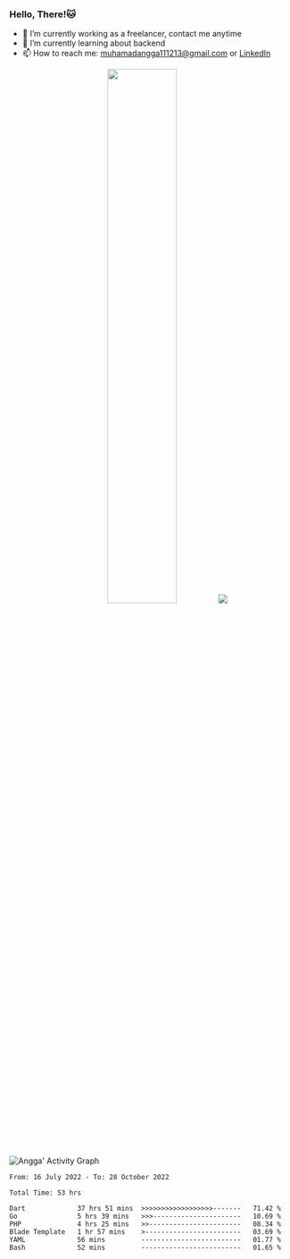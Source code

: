 
### Hello, There!🐱

- 🔭 I’m currently working as a freelancer, contact me anytime
- 🌱 I’m currently learning about backend
- 📫 How to reach me: [muhamadangga111213@gmail.com](mailto:muhamadangga111213@gmail.com) or [LinkedIn](https://www.linkedin.com/in/muhamad-angga)

<p align="center">
    <img width="49.5%" src="https://github-readme-stats.vercel.app/api?username=muhangga&count_private=true&theme=cobalt" />
    &nbsp;
    <img src="https://github-readme-stats.vercel.app/api/top-langs/?username=muhangga&langs_count=8&layout=compact&theme=cobalt" />
</p>

![Angga' Activity Graph](https://activity-graph.herokuapp.com/graph?username=muhangga&custom_title=Angga's%20Contribution%20Graph&theme=elegant&hide_border=true&line=d1a01f&point=c58545)

<!--START_SECTION:waka-->

```text
From: 16 July 2022 - To: 28 October 2022

Total Time: 53 hrs

Dart             37 hrs 51 mins  >>>>>>>>>>>>>>>>>>-------   71.42 %
Go               5 hrs 39 mins   >>>----------------------   10.69 %
PHP              4 hrs 25 mins   >>-----------------------   08.34 %
Blade Template   1 hr 57 mins    >------------------------   03.69 %
YAML             56 mins         -------------------------   01.77 %
Bash             52 mins         -------------------------   01.65 %
```

<!--END_SECTION:waka-->
